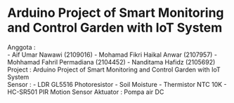 # Arduino Project of Smart Monitoring and Control Garden with IoT System
Anggota   : <br>- Aif Umar Nawawi (2109016)
            - Mohamad Fikri Haikal Anwar (2107957)
            - Mohhamad Fahril Permadiana (2104452)
            - Nanditama Hafidz (2105692)
Project   : Arduino Project of Smart Monitoring and Control Garden with IoT System            
Sensor    : - LDR GL5516 Photoresistor
            - Soil Moisture
            - Thermistor NTC 10K
            - HC-SR501 PIR Motion Sensor
Aktuator  : Pompa air DC
